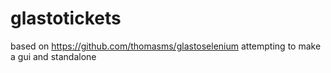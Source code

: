 # glastotickets
based on https://github.com/thomasms/glastoselenium attempting to make a gui and standalone 
